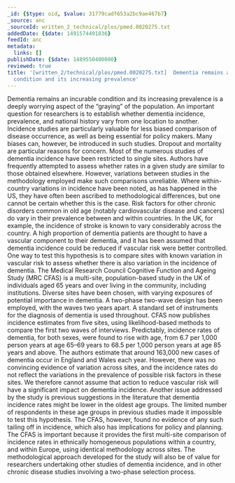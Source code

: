```yaml
---
_id: {$type: oid, $value: 31779cadf653a2bc9ae467b7}
_source: anc
_sourceId: written_2_technical/plos/pmed.0020275.txt
addedDate: {$date: 1491574491836}
feedId: anc
metadata:
  links: []
publishDate: {$date: 1489550400000}
reviewed: true
title: '[written_2/technical/plos/pmed.0020275.txt]  Dementia remains an incurable
  condition and its increasing prevalence'
---
```

Dementia remains an incurable condition and its increasing prevalence is a deeply
worrying aspect of the “graying” of the population. An important question for researchers
is to establish whether dementia incidence, prevalence, and national history vary from one
location to another. Incidence studies are particularly valuable for less biased comparison
of disease occurrence, as well as being essential for policy makers. Many biases can,
however, be introduced in such studies. Dropout and mortality are particular reasons for
concern.
Most of the numerous studies of dementia incidence have been restricted to single sites.
Authors have frequently attempted to assess whether rates in a given study are similar to
those obtained elsewhere. However, variations between studies in the methodology employed
make such comparisons unreliable. Where within-country variations in incidence have been
noted, as has happened in the US, they have often been ascribed to methodological
differences, but one cannot be certain whether this is the case.
Risk factors for other chronic disorders common in old age (notably cardiovascular
disease and cancers) do vary in their prevalence between and within countries. In the <geo  id='2635167'>UK</geo>,
for example, the incidence of stroke is known to vary considerably across the country. A
high proportion of dementia patients are thought to have a vascular component to their
dementia, and it has been assumed that dementia incidence could be reduced if vascular risk
were better controlled. One way to test this hypothesis is to compare sites with known
variation in vascular risk to assess whether there is also variation in the incidence of
dementia.
The Medical Research Council Cognitive Function and Ageing Study (MRC CFAS) is a
multi-site, population-based study in the <geo  id='2635167'>UK</geo> of individuals aged 65 years and over living
in the community, including institutions. Diverse sites have been chosen, with varying
exposures of potential importance in dementia. A two-phase two-wave design has been
employed, with the waves two years apart. A standard set of instruments for the diagnosis
of dementia is used throughout. CFAS now publishes incidence estimates from five sites,
using likelihood-based methods to compare the first two waves of interviews.
Predictably, incidence rates of dementia, for both sexes, were found to rise with age,
from 6.7 per 1,000 person years at age 65–69 years to 68.5 per 1,000 person years at age 85
years and above. The authors estimate that around 163,000 new cases of dementia occur in
<geo  id='6269131'>England</geo> and <geo  id='2634895'>Wales</geo> each year. However, there was no convincing evidence of variation across
sites, and the incidence rates do not reflect the variations in the prevalence of possible
risk factors in these sites. We therefore cannot assume that action to reduce vascular risk
will have a significant impact on dementia incidence.
Another issue addressed by the study is previous suggestions in the literature that
dementia incidence rates might be lower in the oldest age groups. The limited number of
respondents in these age groups in previous studies made it impossible to test this
hypothesis. The CFAS, however, found no evidence of any such tailing off in incidence,
which also has implications for policy and planning.
The CFAS is important because it provides the first multi-site comparison of incidence
rates in ethnically homogeneous populations within a country, and within <geo  id='6255148'>Europe</geo>, using
identical methodology across sites. The methodological approach developed for the study
will also be of value for researchers undertaking other studies of dementia incidence, and
in other chronic disease studies involving a two-phase selection process.